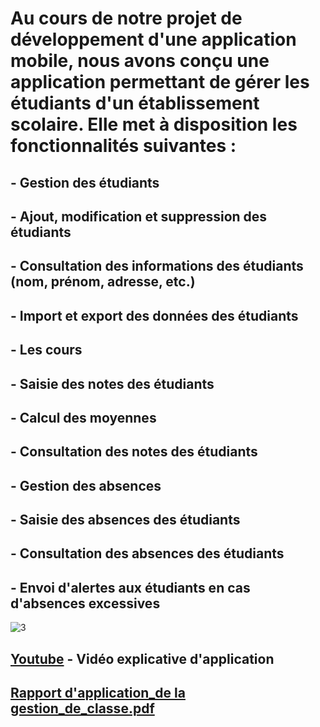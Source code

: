 # Au cours de notre projet de développement d'une application mobile, nous avons conçu une application permettant de gérer les étudiants d'un établissement scolaire. Elle met à disposition les fonctionnalités suivantes  :

## - Gestion des étudiants

## - Ajout, modification et suppression des étudiants

## - Consultation des informations des étudiants (nom, prénom, adresse, etc.)

## - Import et export des données des étudiants

## - Les cours

## - Saisie des notes des étudiants

## - Calcul des moyennes

## - Consultation des notes des étudiants

## - Gestion des absences

## - Saisie des absences des étudiants

## - Consultation des absences des étudiants

## - Envoi d'alertes aux étudiants en cas d'absences excessives

![3](https://github.com/ELkhabliOmar/gestionDesEtudiants/assets/143323403/41586c18-4b8c-4c79-83cc-0b19b46d6695)

## [Youtube](https://www.youtube.com/watch?v=gABRP6nKi1U&t=3s) - Vidéo explicative d'application
## [Rapport d'application_de la gestion_de_classe.pdf](https://github.com/ELkhabliOmar/gestionDesEtudiants/files/14157651/application_gestion_de_classe.pdf)

